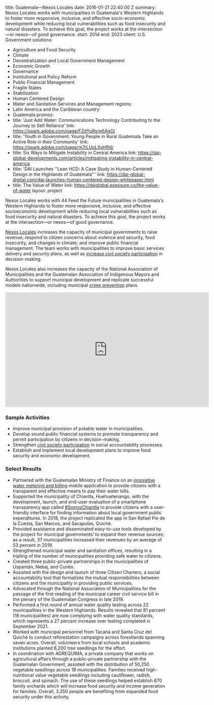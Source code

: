 
title: Guatemala—Nexos Locales
date: 2016-01-21 22:40:00 Z
summary: Nexos Locales works with municipalities in Guatemala's Western Highlands
  to foster more responsive, inclusive, and effective socio-economic development while
  reducing local vulnerabilities such as food insecurity and natural disasters. To
  achieve this goal, the project works at the intersection—or nexos—of good governance.
start: 2014
end: 2023
client: U.S. Government
solutions:
- Agriculture and Food Security
- Climate
- Decentralization and Local Government Management
- Economic Growth
- Governance
- Institutional and Policy Reform
- Public Financial Management
- Fragile States
- Stabilization
- Human Centered Design
- Water and Sanitation Services and Management
regions:
- Latin America and the Caribbean
country:
- Guatemala
promos:
- title: 'Just Add Water: Communications Technology Contributing to the Journey to
    Self Reliance'
  link: https://spark.adobe.com/page/FZdYuRsrp6AqO/
- title: 'Youth in Government: Young People in Rural Guatemala Take an Active Role
    in their Community'
  link: https://spark.adobe.com/page/m7rLUoLXpHfld/
- title: Six Ways to Mitigate Instability in Central America
  link: https://dai-global-developments.com/articles/mitigating-instability-in-central-america
- title: 'DAI Launches ''Lean HCD: A Case Study in Human-Centered Design in the Highlands
    of Guatemala'''
  link: https://dai-global-digital.com/dai-launches-human-centered-design-whitepaper.html
- title: The Value of Water
  link: https://daiglobal.exposure.co/the-value-of-water
layout: project


Nexos Locales works with 44 Feed the Future municipalities in Guatemala's Western Highlands to foster more responsive, inclusive, and effective socioeconomic development while reducing local vulnerabilities such as food insecurity and natural disasters. To achieve this goal, the project works at the intersection—or nexos—of good governance.

[Nexos Locales](http://www.nexoslocales.com/) increases the capacity of municipal governments to raise revenue; respond to citizen concerns about violence and security, food insecurity, and changes in climate; and improve public financial management. The team works with municipalities to improve basic services delivery and security plans, as well as [increase civil society participation](http://dai-global-developments.com/articles/mitigating-instability-in-central-america?utm_source=daidotcom) in decision-making.

Nexos Locales also increases the capacity of the National Association of Municipalities and the Guatemalan Association of Indigenous Mayors and Authorities to support municipal development and replicate successful models nationwide, including municipal [crime prevention](https://medium.com/usaid-2030/providing-hope-for-a-violence-free-future-609ead1771ad) plans.

<iframe src="https://player.vimeo.com/video/252925588" width="640" height="360" frameborder="0" webkitallowfullscreen mozallowfullscreen allowfullscreen></iframe>

### Sample Activities

* Improve municipal provision of potable water in municipalities.
* Develop sound public financial systems to promote transparency and permit participation by citizens in decision-making.
* Strengthen [civil society participation](https://dai-global-digital.com/dai-launches-human-centered-design-whitepaper.html) in social accountability processes.
* Establish and implement local development plans to improve food security and economic development.

### Select Results

* Partnered with the Guatemalan Ministry of Finance on an [innovative water metering and billing](https://spark.adobe.com/page/FZdYuRsrp6AqO/) mobile application to provide citizens with a transparent and effective means to pay their water bills.
* Supported the municipality of Chiantla, Huehuetenango, with the development, launch, and end-user evaluation of a smartphone transparency app called [#SomosChiantla](https://dai-global-digital.com/governance-app-guatemala.html) to provide citizens with a user-friendly interface for finding information about local government public expenditures. In 2018, the project replicated the app in San Rafael Pie de la Cuesta, San Marcos, and Sacapulas, Quiché.
* Provided assistance and disseminated easy-to-use tools developed by the project for municipal governments’ to expand their revenue sources; as a result, 37 municipalities increased their revenues by an average of 53 percent in 2018.
* Strengthened municipal water and sanitation offices, resulting in a tripling of the number of municipalities providing safe water to citizens.
* Created three public-private partnerships in the municipalities of Uspantán, Nebaj, and Cunén.
* Assisted with the design and launch of three Citizen Charters, a social accountability tool that formalizes the mutual responsibilities between citizens and the municipality in providing public services.
* Advocated through the National Association of Municipalities for the passage of the first reading of the municipal career civil service bill in the plenary of the Guatemalan Congress in late 2018.
* Performed a first round of annual water quality testing across 22 municipalities in the Western Highlands. Results revealed that 81 percent (18 municipalities) are now complying with water quality standards, which represents a 27 percent increase over testing completed in September 2021.
* Worked with municipal personnel from Tacaná and Santa Cruz del Quiché to conduct reforestation campaigns across forestlands spanning seven acres. Overall, volunteers from local schools and academic institutions planted 6,200 tree seedlings for the effort.
* In coordination with AGREQUIMA, a private company that works on agricultural affairs through a public-private partnership with the Guatemalan Government, assisted with the distribution of 50,250 vegetable seedlings across 18 municipalities. Families received high-nutritional value vegetable seedlings including cauliflower, radish, broccoli, and spinach. The use of these seedlings helped establish 670 family orchards which will increase food security and income generation for families. Overall, 3,350 people are benefiting from expanded food security under this activity.
